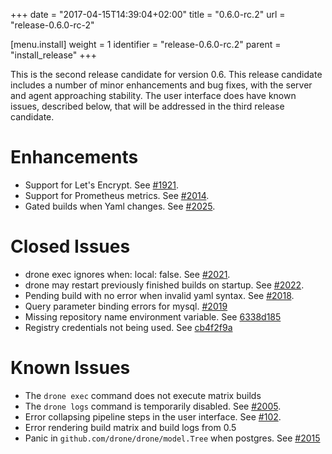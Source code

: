 +++
date = "2017-04-15T14:39:04+02:00"
title = "0.6.0-rc.2"
url = "release-0.6.0-rc-2"

[menu.install]
  weight = 1
  identifier = "release-0.6.0-rc.2"
  parent = "install_release"
+++

This is the second release candidate for version 0.6. This release candidate includes a number of minor enhancements and bug fixes, with the server and agent approaching stability. The user interface does have known issues, described below, that will be addressed in the third release candidate.

# Enhancements

* Support for Let's Encrypt. See [#1921](https://github.com/drone/drone/pull/1921).
* Support for Prometheus metrics. See [#2014](https://github.com/drone/drone/pull/2014).
* Gated builds when Yaml changes. See [#2025](https://github.com/drone/drone/pull/2025).

# Closed Issues

* drone exec ignores when: local: false. See [#2021](https://github.com/drone/drone/issues/2021).
* drone may restart previously finished builds on startup. See [#2022](https://github.com/drone/drone/issues/2022).
* Pending build with no error when invalid yaml syntax. See [#2018](https://github.com/drone/drone/issues/2018).
* Query parameter binding errors for mysql. [#2019](https://github.com/drone/drone/pull/2019)
* Missing repository name environment variable. See [6338d185](https://github.com/drone/drone/commit/6338d185701afd3686dd1754e8ded0b301b1cf05)
* Registry credentials not being used. See [cb4f2f9a](https://github.com/drone/drone/commit/cb4f2f9a1dca6a6e2ea2997125b981db525d129c)

# Known Issues

* The `drone exec` command does not execute matrix builds
* The `drone logs` command is temporarily disabled. See [#2005](https://github.com/drone/drone/issues/2005).
* Error collapsing pipeline steps in the user interface. See [#102](https://github.com/drone/drone-ui/issues/102).
* Error rendering build matrix and build logs from 0.5
* Panic in `github.com/drone/drone/model.Tree` when postgres. See [#2015](https://github.com/drone/drone/pull/2015)
